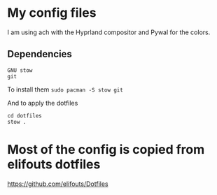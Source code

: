 # My config files
I am using ach with the Hyprland compositor and Pywal for the colors.

## Dependencies


```
GNU stow
git
```
To install them 
`sudo pacman -S stow git`

And to apply the dotfiles

```
cd dotfiles
stow .
```

# Most of the config is copied from elifouts dotfiles
https://github.com/elifouts/Dotfiles
